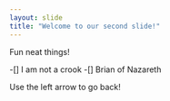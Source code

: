 ```yaml
---
layout: slide
title: "Welcome to our second slide!"
---
```

Fun neat things!

-[] I am not a crook
-[] Brian of Nazareth

Use the left arrow to go back!
